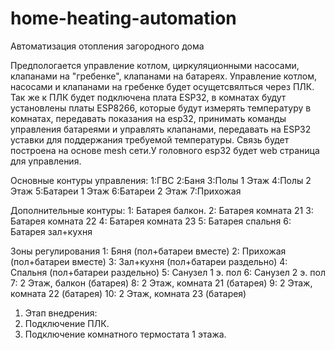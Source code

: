 # home-heating-automation
Автоматизация отопления загородного дома

Предпологается управление котлом, циркуляционными насосами, клапанами на "гребенке", клапанами на батареях.
Управление котлом, насосами и клапанами на гребенке будет осущетсвялться через ПЛК. 
Так же к ПЛК будет подключена плата ESP32,  в комнатах будут установлены платы ESP8266, которые будут измерять температуру в комнатах,
передавать показания на esp32, принимать команды управления батареями и управлять клапанами, передавать на ESP32 уставки для поддержания требуемой
температуры. 
Связь будет построена на основе mesh сети.У головного esp32 будет web страница для управления.

Основные контуры управления:
1:ГВС
2:Баня
3:Полы 1 Этаж
4:Полы 2 Этаж
5:Батареи 1 Этаж
6:Батареи 2 Этаж
7:Прихожая

Дополнительные контуры:
1: Батарея балкон.
2: Батарея комната 21
3: Батарея комната 22
4: Батарея комната 23
5: Батарея спальня
6: Батарея зал+кухня

Зоны регулирования
1: Бяня (пол+батареи вместе)
2: Прихожая (пол+батареи вместе)
3: Зал+кухня (пол+батареи раздельно)
4: Спальня  (пол+батареи раздельно)
5: Санузел 1 э. пол
6: Санузел 2 э. пол
7: 2 Этаж, балкон (батарея)
8: 2 Этаж, комната 21 (батарея)
9: 2 Этаж, комната 22 (батарея)
10: 2 Этаж, комната 23 (батарея)

1. Этап внедрения:
1. Подключение ПЛК.
2. Подключение комнатного термостата 1 этажа.






